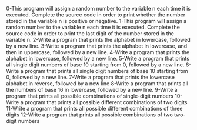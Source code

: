 0-This program will assign a random number to the variable n each time it is executed. Complete the source code in order to print whether the number stored in the variable n is positive or negative.
1-This program will assign a random number to the variable n each time it is executed. Complete the source code in order to print the last digit of the number stored in the variable n.
2-Write a program that prints the alphabet in lowercase, followed by a new line.
3-Write a program that prints the alphabet in lowercase, and then in uppercase, followed by a new line.
4-Write a program that prints the alphabet in lowercase, followed by a new line.
5-Write a program that prints all single digit numbers of base 10 starting from 0, followed by a new line.
6-Write a program that prints all single digit numbers of base 10 starting from 0, followed by a new line.
7-Write a program that prints the lowercase alphabet in reverse, followed by a new line
8-Write a program that prints all the numbers of base 16 in lowercase, followed by a new line.
9-Write a program that prints all possible combinations of single-digit numbers
10-Write a program that prints all possible different combinations of two digits
11-Write a program that prints all possible different combinations of three digits
12-Write a program that prints all possible combinations of two two-digit numbers
